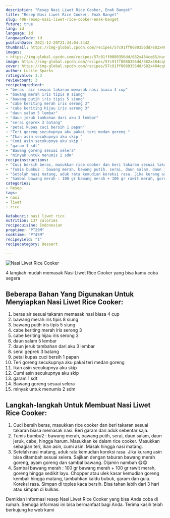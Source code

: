 ```yaml
---
description: "Resep Nasi Liwet Rice Cooker, Enak Banget"
title: "Resep Nasi Liwet Rice Cooker, Enak Banget"
slug: 406-resep-nasi-liwet-rice-cooker-enak-banget
future: true
lang: id
language: id
languageCode: id
publishDate: 2021-12-20T21:34:04.344Z 
thumbnail: https://img-global.cpcdn.com/recipes/57c91ff0080356dd/682x484cq65/nasi-liwet-rice-cooker-foto-resep-utama.png
images:
- https://img-global.cpcdn.com/recipes/57c91ff0080356dd/682x484cq65/nasi-liwet-rice-cooker-foto-resep-utama.png
image: https://img-global.cpcdn.com/recipes/57c91ff0080356dd/682x484cq65/nasi-liwet-rice-cooker-foto-resep-utama.png
cover: https://img-global.cpcdn.com/recipes/57c91ff0080356dd/682x484cq65/nasi-liwet-rice-cooker-foto-resep-utama.png
author: Lucile Sparks
ratingvalue: 3.3
reviewcount: 3
recipeingredient:
- "beras  air sesuai takaran memasak nasi biasa 4 cup"
- "bawang merah iris tipis 8 siung"
- "bawang putih iris tipis 5 siung"
- "cabe keriting merah iris serong 3"
- "cabe keriting hijau iris serong 3"
- "daun salam 5 lembar"
- "daun jeruk tambahan dari aku 3 lembar"
- "serai geprek 3 batang"
- "petai kupas cuci bersih 1 papan"
- "Teri goreng secukupnya aku pakai teri medan goreng "
- "Ikan asin secukupnya aku skip "
- "Cumi asin secukupnya aku skip "
- "garam 1 sdt"
- "Bawang goreng sesuai selera"
- "minyak untuk menumis 2 sdm"
recipeinstructions:
- "Cuci bersih beras, masukkan rice cooker dan beri takaran sesuai takaran biasa memasak nasi. Beri garam dan aduk sebentar saja."
- "Tumis bumbu2 : bawang merah, bawang putih, serai, daun salam, daun jeruk, cabe, hingga harum. Masukkan ke dalam rice cooker. Masukkan sebagian teri, ikan asin, cumi asin. Masak hingga nasi matang."
- "Setelah nasi matang, aduk rata kemudian koreksi rasa. Jika kurang asin bisa ditambah sesuai selera. Sajikan dengan taburan bawang merah goreng, ayam goreng dan sambal bawang. Dijamin nambah 😋😋"
- "Sambal bawang merah : 100 gr bawang merah + 100 gr rawit merah, goreng hingga sedikit layu. Chopper atau ulek kasar kemudian goreng kembali hingga matang, tambahkan kaldu bubuk, garam dan gula. Koreksi rasa. Simpan di toples kaca bersih. Bisa tahan lebih dari 3 hari atau simpan di kulkas."
categories:
- Resep
tags:
- nasi
- liwet
- rice

katakunci: nasi liwet rice 
nutrition: 137 calories
recipecuisine: Indonesian
preptime: "PT29M"
cooktime: "PT45M"
recipeyield: "1"
recipecategory: Dessert
. 
---
```



![Nasi Liwet Rice Cooker](https://img-global.cpcdn.com/recipes/57c91ff0080356dd/682x484cq65/nasi-liwet-rice-cooker-foto-resep-utama.png)

4 langkah mudah memasak  Nasi Liwet Rice Cooker yang bisa kamu coba segera

<!--inarticleads1-->

## Beberapa Bahan Yang Digunakan Untuk Menyiapkan Nasi Liwet Rice Cooker:

1. beras  air sesuai takaran memasak nasi biasa 4 cup
1. bawang merah iris tipis 8 siung
1. bawang putih iris tipis 5 siung
1. cabe keriting merah iris serong 3
1. cabe keriting hijau iris serong 3
1. daun salam 5 lembar
1. daun jeruk tambahan dari aku 3 lembar
1. serai geprek 3 batang
1. petai kupas cuci bersih 1 papan
1. Teri goreng secukupnya aku pakai teri medan goreng 
1. Ikan asin secukupnya aku skip 
1. Cumi asin secukupnya aku skip 
1. garam 1 sdt
1. Bawang goreng sesuai selera
1. minyak untuk menumis 2 sdm



<!--inarticleads2-->

## Langkah-langkah Untuk Membuat Nasi Liwet Rice Cooker:

1. Cuci bersih beras, masukkan rice cooker dan beri takaran sesuai takaran biasa memasak nasi. Beri garam dan aduk sebentar saja.
1. Tumis bumbu2 : bawang merah, bawang putih, serai, daun salam, daun jeruk, cabe, hingga harum. Masukkan ke dalam rice cooker. Masukkan sebagian teri, ikan asin, cumi asin. Masak hingga nasi matang.
1. Setelah nasi matang, aduk rata kemudian koreksi rasa. Jika kurang asin bisa ditambah sesuai selera. Sajikan dengan taburan bawang merah goreng, ayam goreng dan sambal bawang. Dijamin nambah 😋😋
1. Sambal bawang merah : 100 gr bawang merah + 100 gr rawit merah, goreng hingga sedikit layu. Chopper atau ulek kasar kemudian goreng kembali hingga matang, tambahkan kaldu bubuk, garam dan gula. Koreksi rasa. Simpan di toples kaca bersih. Bisa tahan lebih dari 3 hari atau simpan di kulkas.




Demikian informasi  resep Nasi Liwet Rice Cooker   yang bisa Anda coba di rumah. Semoga informasi ini bisa bermanfaat bagi Anda. Terima kasih telah berkujung ke web kami
